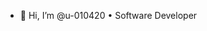- 👋 Hi, I’m @u-010420 • Software Developer

<!---
u-010420/u-010420 is a ✨ special ✨ repository because its `README.md` (this file) appears on your GitHub profile.
You can click the Preview link to take a look at your changes.
--->
